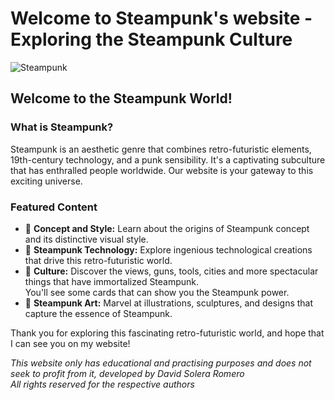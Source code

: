 # Welcome to Steampunk's website - Exploring the Steampunk Culture

![Steampunk](https://images.fineartamerica.com/images/artworkimages/mediumlarge/3/steampunk-flying-fortress-06-am-fineartprints.jpg)

## Welcome to the Steampunk World!

### What is Steampunk?

Steampunk is an aesthetic genre that combines retro-futuristic elements, 19th-century technology, and a punk sensibility. It's a captivating subculture that has enthralled people worldwide. Our website is your gateway to this exciting universe.

### Featured Content

- 🎩 **Concept and Style:** Learn about the origins of Steampunk concept and its distinctive visual style.
- 🚂 **Steampunk Technology:** Explore ingenious technological creations that drive this retro-futuristic world.
- 🎇 **Culture:** Discover the views, guns, tools, cities and more spectacular things that have immortalized Steampunk.<br>You'll see some cards that can show you the Steampunk power.
- 🎨 **Steampunk Art:** Marvel at illustrations, sculptures, and designs that capture the essence of Steampunk.

Thank you for exploring this fascinating retro-futuristic world, and hope that I can see you on my website!

*This website only has educational and practising purposes and does not seek to profit from it, developed by David Solera Romero<br>All rights reserved for the respective authors*
